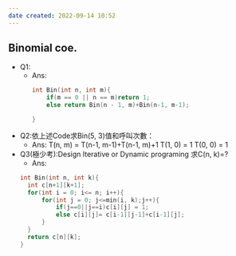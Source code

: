 ```yaml
---
date created: 2022-09-14 10:52
---
```


## Binomial coe.

- Q1:
  - Ans:
    ```C
    int Bin(int n, int m){
    	if(m == 0 || n == m)return 1;
    	else return Bin(n - 1, m)+Bin(n-1, m-1);

    }
    ```
- Q2:依上述Code求Bin(5, 3)值和呼叫次數：
  - Ans:
    T(n, m) = T(n-1, m-1)+T(n-1, m)+1
    T(1, 0) = 1
    T(0, 0) = 1
- Q3(極少考):Design Iterative or Dynamic programing 求C(n, k)=?
  - Ans:
  ```C
  int Bin(int n, int k){
  	int c[n+1][k+1];
  	for(int i = 0; i<= n; i++){
  		for(int j = 0; j<=min(i, k);j++){
  			if(j==0||j==i)c[i][j] = 1;
  			else c[i][j]= c[i-1][j-1]+c[i-1][j];
  		}
  	}
  	return c[n][k];
  }
  ```
